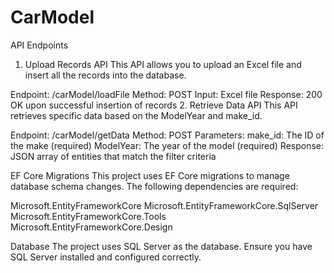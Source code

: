 # CarModel
API Endpoints
1. Upload Records API
This API allows you to upload an Excel file and insert all the records into the database.

Endpoint: /carModel/loadFile
Method: POST
Input: Excel file
Response: 200 OK upon successful insertion of records
2. Retrieve Data API
This API retrieves specific data based on the ModelYear and make_id.

Endpoint: /carModel/getData
Method: POST
Parameters:
make_id: The ID of the make (required)
ModelYear: The year of the model (required)
Response: JSON array of entities that match the filter criteria

EF Core Migrations
This project uses EF Core migrations to manage database schema changes. The following dependencies are required:

Microsoft.EntityFrameworkCore
Microsoft.EntityFrameworkCore.SqlServer
Microsoft.EntityFrameworkCore.Tools
Microsoft.EntityFrameworkCore.Design

Database
The project uses SQL Server as the database. Ensure you have SQL Server installed and configured correctly.

